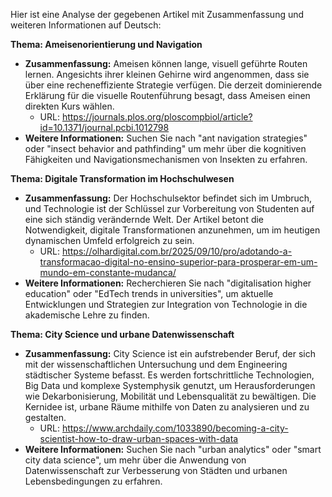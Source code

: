 Hier ist eine Analyse der gegebenen Artikel mit Zusammenfassung und weiteren Informationen auf Deutsch:

**Thema: Ameisenorientierung und Navigation**

*   **Zusammenfassung:** Ameisen können lange, visuell geführte Routen lernen. Angesichts ihrer kleinen Gehirne wird angenommen, dass sie über eine recheneffiziente Strategie verfügen. Die derzeit dominierende Erklärung für die visuelle Routenführung besagt, dass Ameisen einen direkten Kurs wählen.
    *   URL: https://journals.plos.org/ploscompbiol/article?id=10.1371/journal.pcbi.1012798
*   **Weitere Informationen:** Suchen Sie nach "ant navigation strategies" oder "insect behavior and pathfinding" um mehr über die kognitiven Fähigkeiten und Navigationsmechanismen von Insekten zu erfahren.

**Thema: Digitale Transformation im Hochschulwesen**

*   **Zusammenfassung:** Der Hochschulsektor befindet sich im Umbruch, und Technologie ist der Schlüssel zur Vorbereitung von Studenten auf eine sich ständig verändernde Welt. Der Artikel betont die Notwendigkeit, digitale Transformationen anzunehmen, um im heutigen dynamischen Umfeld erfolgreich zu sein.
    *   URL: https://olhardigital.com.br/2025/09/10/pro/adotando-a-transformacao-digital-no-ensino-superior-para-prosperar-em-um-mundo-em-constante-mudanca/
*   **Weitere Informationen:** Recherchieren Sie nach "digitalisation higher education" oder "EdTech trends in universities", um aktuelle Entwicklungen und Strategien zur Integration von Technologie in die akademische Lehre zu finden.

**Thema: City Science und urbane Datenwissenschaft**

*   **Zusammenfassung:** City Science ist ein aufstrebender Beruf, der sich mit der wissenschaftlichen Untersuchung und dem Engineering städtischer Systeme befasst. Es werden fortschrittliche Technologien, Big Data und komplexe Systemphysik genutzt, um Herausforderungen wie Dekarbonisierung, Mobilität und Lebensqualität zu bewältigen. Die Kernidee ist, urbane Räume mithilfe von Daten zu analysieren und zu gestalten.
    *   URL: https://www.archdaily.com/1033890/becoming-a-city-scientist-how-to-draw-urban-spaces-with-data
*   **Weitere Informationen:** Suchen Sie nach "urban analytics" oder "smart city data science", um mehr über die Anwendung von Datenwissenschaft zur Verbesserung von Städten und urbanen Lebensbedingungen zu erfahren.